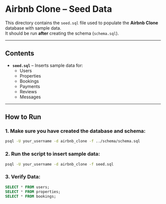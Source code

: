 # Airbnb Clone – Seed Data

This directory contains the `seed.sql` file used to populate the **Airbnb Clone** database with sample data.  
It should be run **after** creating the schema (`schema.sql`).

---

## Contents
- **`seed.sql`** – Inserts sample data for:
  - Users
  - Properties
  - Bookings
  - Payments
  - Reviews
  - Messages

---

## How to Run

### 1. Make sure you have created the database and schema:

   ```bash
   psql -U your_username -d airbnb_clone -f ../schema/schema.sql
```

### 2. Run the script to insert sample data:
```bash
psql -U your_username -d airbnb_clone -f seed.sql
```

### 3. Verify Data:
```sql
SELECT * FROM users;
SELECT * FROM properties;
SELECT * FROM bookings;
```
